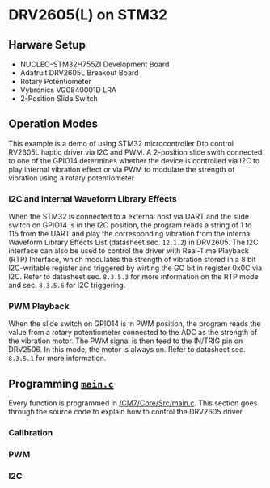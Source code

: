 # DRV2605(L) on STM32

## Harware Setup
- NUCLEO-STM32H755ZI Development Board
- Adafruit DRV2605L Breakout Board
- Rotary Potentiometer
- Vybronics VG0840001D LRA
- 2-Position Slide Switch

## Operation Modes
This example is a demo of using STM32 microcontroller Dto control RV2605L haptic driver via I2C and PWM. A 2-position slide swith connected to one of the GPIO14 determines whether the device is controlled via I2C to play internal vibration effect or via PWM to modulate the strength of vibration using a rotary potentiometer.

### I2C and internal Waveform Library Effects
When the STM32 is connected to a external host via UART and the slide switch on GPIO14 is in the I2C position, the program reads a string of 1 to 115 from the UART and play the corresponding vibration from the internal Waveform Library Effects List (datasheet sec. `12.1.2`) in DRV2605. The I2C interface can also be used to control the driver with Real-Time Playback (RTP) Interface, which modulates the strength of vibration stored in a 8 bit I2C-writable register and triggered by wirting the GO bit in register 0x0C via I2C. Refer to datasheet sec. `8.3.5.3` for more information on the RTP mode and sec. `8.3.5.6` for I2C triggering. 

### PWM Playback
When the slide switch on GPIO14 is in PWM position, the program reads the value from a rotary potentiometer connected to the ADC as the strength of the vibration motor. The PWM signal is then feed to the IN/TRIG pin on DRV2506. In this mode, the motor is always on. Refer to datasheet sec. `8.3.5.1` for more information.

## Programming [`main.c`](/CM7/Core/Src/main.c)
Every function is programmed in [/CM7/Core/Src/main.c](/CM7/Core/Src/main.c). This section goes through the source code to explain how to control the DRV2605 driver.

### Calibration

### PWM

### I2C